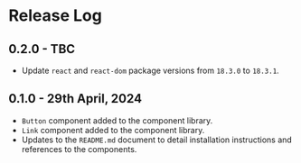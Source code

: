 # Release Log

## 0.2.0 - TBC
+ Update `react` and `react-dom` package versions from `18.3.0` to `18.3.1`.

## 0.1.0 - 29th April, 2024
+ `Button` component added to the component library.
+ `Link` component added to the component library.
+ Updates to the `README.md` document to detail installation instructions and references to the components.